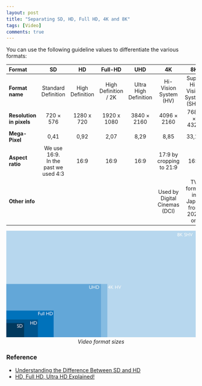 ```yaml
---
layout: post
title: "Separating SD, HD, Full HD, 4K and 8K"
tags: [Video]
comments: true
---
```

You can use the following guideline values to differentiate the various formats:

| Format  |   SD	|   HD  |  Full-HD  |   UHD |   4K  |  8K   |
|:------- |:-------:|:-----:|:---------:|:-----:|:-----:|:-----:|
|__Format name__ |	Standard Definition |	High Definition |	High Definition / 2K |	Ultra High Definition |	 Hi-Vision System (HV) 	|Super Hi-Vision System (SHV)|
|__Resolution in pixels__| 	720 × 576 |	1280 x 720 |	1920 x 1080 |	3840 × 2160 |	4096 × 2160 |	7680 × 4320|
| __Mega-Pixel__| 	0,41 | 	0,92 |	2,07 |	8,29 |	8,85 |	33,18|
| __Aspect ratio__ | 	We use 16:9.<br/>In the past we used 4:3 |	16:9 |	16:9 |	16:9 |	17:9 by cropping to 21:9 	|16:9|
| __Other info__ |  |  |        |  |	  	  	  	  	Used by Digital Cinemas (DCI) |	TV format in Japan from 2020 on|

<p align="center">
    <img src="/img/2020/Formate_Video.jpg" />
    <i>Video format sizes</i>
</p>

### Reference

- [Understanding the Difference Between SD and HD](http://www.scenesavers.com/grfx/SD_HD_UHD.pdf)
- [HD, Full HD, Ultra HD Explained!](https://vsbytes.com/hd-vs-fhd-vs-4k/)